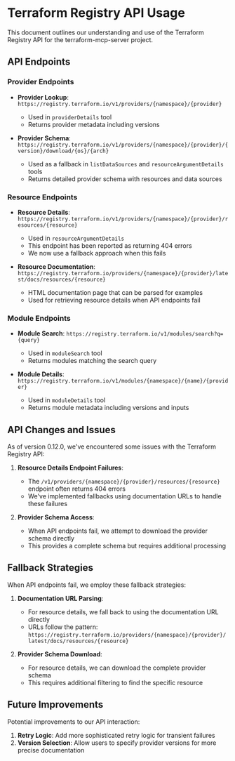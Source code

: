 # Terraform Registry API Usage

This document outlines our understanding and use of the Terraform Registry API for the terraform-mcp-server project.

## API Endpoints

### Provider Endpoints

- **Provider Lookup**: `https://registry.terraform.io/v1/providers/{namespace}/{provider}`
  - Used in `providerDetails` tool
  - Returns provider metadata including versions

- **Provider Schema**: `https://registry.terraform.io/v1/providers/{namespace}/{provider}/{version}/download/{os}/{arch}`
  - Used as a fallback in `listDataSources` and `resourceArgumentDetails` tools
  - Returns detailed provider schema with resources and data sources

### Resource Endpoints

- **Resource Details**: `https://registry.terraform.io/v1/providers/{namespace}/{provider}/resources/{resource}`
  - Used in `resourceArgumentDetails`
  - This endpoint has been reported as returning 404 errors
  - We now use a fallback approach when this fails

- **Resource Documentation**: `https://registry.terraform.io/providers/{namespace}/{provider}/latest/docs/resources/{resource}`
  - HTML documentation page that can be parsed for examples
  - Used for retrieving resource details when API endpoints fail

### Module Endpoints

- **Module Search**: `https://registry.terraform.io/v1/modules/search?q={query}`
  - Used in `moduleSearch` tool
  - Returns modules matching the search query

- **Module Details**: `https://registry.terraform.io/v1/modules/{namespace}/{name}/{provider}`
  - Used in `moduleDetails` tool
  - Returns module metadata including versions and inputs

## API Changes and Issues

As of version 0.12.0, we've encountered some issues with the Terraform Registry API:

1. **Resource Details Endpoint Failures**:
   - The `/v1/providers/{namespace}/{provider}/resources/{resource}` endpoint often returns 404 errors
   - We've implemented fallbacks using documentation URLs to handle these failures

2. **Provider Schema Access**:
   - When API endpoints fail, we attempt to download the provider schema directly
   - This provides a complete schema but requires additional processing

## Fallback Strategies

When API endpoints fail, we employ these fallback strategies:

1. **Documentation URL Parsing**:
   - For resource details, we fall back to using the documentation URL directly
   - URLs follow the pattern: `https://registry.terraform.io/providers/{namespace}/{provider}/latest/docs/resources/{resource}`

2. **Provider Schema Download**:
   - For resource details, we can download the complete provider schema
   - This requires additional filtering to find the specific resource

## Future Improvements

Potential improvements to our API interaction:

1. **Retry Logic**: Add more sophisticated retry logic for transient failures
2. **Version Selection**: Allow users to specify provider versions for more precise documentation